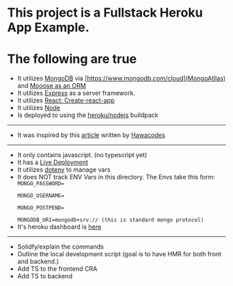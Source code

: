 # This project is a Fullstack Heroku App Example.

# The following are true

* It utilizes [MongoDB](https://www.mongodb.com/) via [https://www.mongodb.com/cloud](MongoAtllas) and [Mooose as an ORM](https://mongoosejs.com/docs/)
* It utilizes [Express](https://expressjs.com/) as a server framework.
* It utilizes [React: Create-react-app](https://create-react-app.dev/)
* It utilizes [Node](https://nodejs.org/en/)
* Is deployed to []() using the [heroku/nodejs](https://elements.heroku.com/buildpacks/heroku/heroku-buildpack-nodejs) buildpack
-----
* It was inspired by this [article](https://dev.to/hawacodes/deploying-a-mern-app-with-heroku-3km7) written by [Hawacodes]()
----
* It only contains javascript. (no typescript yet)
* It has a [Live Deployment](https://js-heroku-fullstack.herokuapp.com/) 
* It utilizes [dotenv](https://www.npmjs.com/package/dotenv) to manage vars
* It does NOT track ENV Vars in this directory. The Envs take this form:
    <code>
    MONGO_PASSWORD=<you-need-your-password><br>
    MONGO_USERNAME=<you-need-your-usrname><br>
    MONGO_POSTPEND=<this-will-be-the-string-to-your-mongo-db-cluster> <br>
    MONGODB_URI=mongodb+srv:// (this is standard mongo protocol)
    </code>
* It's heroku dashboard is [here](https://dashboard.heroku.com/apps/js-heroku-fullstack/settings)
-----
* Solidfy/explain the commands 
* Outline the local development script (goal is to have HMR for both front and backend.)
* Add TS to the frontend CRA
* Add TS to backend
